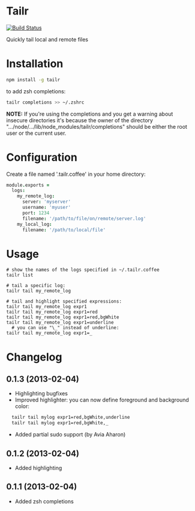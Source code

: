 Tailr
=====

[![Build Status](https://travis-ci.org/elentok/tailr.png?branch=master)](https://travis-ci.org/elentok/tailr)

Quickly tail local and remote files

Installation
=============

```bash
npm install -g tailr
```

to add zsh completions:

```bash
tailr completions >> ~/.zshrc
```

**NOTE:** If you're using the completions and you get a warning about insecure directories
it's because the owner of the directory ".../node/.../lib/node_modules/tailr/completions"
should be either the root user or the current user.

Configuration
==============

Create a file named '.tailr.coffee' in your home directory:

```coffee
module.exports =
  logs:
    my_remote_log:
      server: 'myserver'
      username: 'myuser'
      port: 1234
      filename: '/path/to/file/on/remote/server.log'
    my_local_log:
      filename: '/path/to/local/file'
```

Usage
======
```
# show the names of the logs specified in ~/.tailr.coffee
tailr list

# tail a specific log:
tailr tail my_remote_log

# tail and highlight specified expressions:
tailr tail my_remote_log expr1
tailr tail my_remote_log expr1=red
tailr tail my_remote_log expr1=red,bgWhite
tailr tail my_remote_log expr1=underline
  # you can use "\_" instead of underline:
tailr tail my_remote_log expr1=_

```

Changelog
=========

0.1.3 (2013-02-04)
-------------------

* Highlighting bugfixes
* Improved highlighter: you can now define foreground and background color:

```bash
  tailr tail mylog expr1=red,bgWhite,underline
  tailr tail mylog expr1=red,bgWhite,_
```

* Added partial sudo support (by Avia Aharon)

0.1.2 (2013-02-04)
-------------------

* Added highlighting

0.1.1 (2013-02-04)
-------------------

* Added zsh completions

